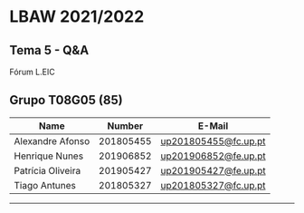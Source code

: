 # LBAW 2021/2022

## Tema 5 - Q&A
Fórum L.EIC

## Grupo T08G05 (85)
| Name             | Number    | E-Mail               |
| ---------------- | --------- | -------------------- |
| Alexandre Afonso | 201805455 | up201805455@fc.up.pt |
| Henrique Nunes   | 201906852 | up201906852@fe.up.pt |
| Patrícia Oliveira| 201905427 | up201905427@fe.up.pt |
| Tiago Antunes    | 201805327 | up201805327@fc.up.pt |

----
